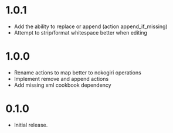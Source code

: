 # 1.0.1

- Add the ability to replace or append (action append_if_missing)
- Attempt to strip/format whitespace better when editing

# 1.0.0

- Rename actions to map better to nokogiri operations
- Implement remove and append actions
- Add missing xml cookbook dependency

# 0.1.0

- Initial release.
